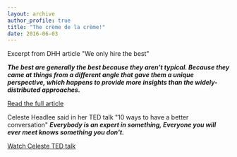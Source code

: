 ```yaml
---
layout: archive
author_profile: true
title: "The crème de la crème!"
date: 2016-06-03
---
```

Excerpt from DHH article "We only hire the best"

<em><strong>The best are generally the best because they aren’t typical. Because they came at things from a different angle that gave them a unique perspective, which happens to provide more insights than the widely-distributed approaches.</strong></em>

[Read the full article](https://m.signalvnoise.com/we-only-hire-the-best-c711c330fc2e#.e2as6n17q)

Celeste Headlee said in her TED talk "10 ways to have a better conversation"
<strong><em>Everybody is an expert in something, Everyone you will ever meet knows something you don't.</em></strong>

[Watch Celeste TED talk](https://www.ted.com/talks/celeste_headlee_10_ways_to_have_a_better_conversation?language=en#t-628462)